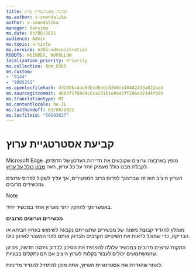 ```yaml
---
title: קביעת אסטרטגיית ערוץ
ms.author: v-smandalika
author: v-smandalika
manager: dansimp
ms.date: 03/08/2021
audience: Admin
ms.topic: article
ms.service: o365-administration
ROBOTS: NOINDEX, NOFOLLOW
localization_priority: Priority
ms.collection: Adm_O365
ms.custom:
- "9144"
- "9005291"
ms.openlocfilehash: d3288bc4da83bcd8ddc82b0ce40482453a822aad
ms.sourcegitcommit: 4883f1f89d4c6ca23161e9a43ff206ad21d4f09b
ms.translationtype: MT
ms.contentlocale: he-IL
ms.lasthandoff: 03/08/2021
ms.locfileid: "50693627"
---
```

# <a name="determine-channel-strategy"></a>קביעת אסטרטגיית ערוץ

Microsoft Edge מופץ בארבעה ערוצים שקובעים את תדירות העדכון של הדפדפן. לקבלת מבט כולל מעמיק יותר על כל ערוץ, ראה [מבט כולל על ערוץ](https://docs.microsoft.com/DeployEdge/microsoft-edge-channels#channel-overview).

הערוץ היציב הוא זה שברצונך לפרוס ברוב המכשירים, אך עליך לשקול לפרוס ערוצים ומכשירים מרובים.

> [!NOTE]
> באפשרותך להתקין יותר מערוץ אחד במכשיר יחיד.

**מכשירים וערוצים מרובים**

מומלץ להגדיר קבוצת משנה של מכשירים שתצורתם נקבעה לשימוש בערוץ הביתא או הבדיקה, כדי שתוכל לראות את השינויים הקרבים ולבדוק אותם לפני המעבר לארגון כולו.

התקנת ערוצים מרובים במכשיר עלולה להפחית את הסיכון לבדוק גירסה חדשה, מכיוון שהמשתמשים יכולים לעבור בקלות לערוץ היציב אם הם נתקלים בבעיות.

לאחר שהגדרת את אסטרטגיית הערוץ, אתה מוכן להתחיל להגדיר מדיניות.

